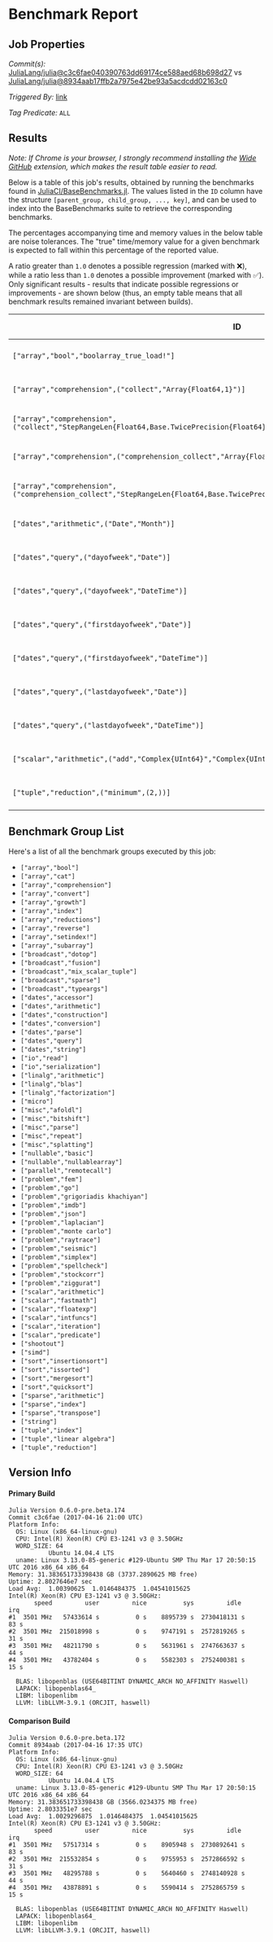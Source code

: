 # Benchmark Report

## Job Properties

*Commit(s):* [JuliaLang/julia@c3c6fae040390763dd69174ce588aed68b698d27](https://github.com/JuliaLang/julia/commit/c3c6fae040390763dd69174ce588aed68b698d27) vs [JuliaLang/julia@8934aab17ffb2a7975e42be93a5acdcdd02163c0](https://github.com/JuliaLang/julia/commit/8934aab17ffb2a7975e42be93a5acdcdd02163c0)

*Triggered By:* [link](https://github.com/JuliaLang/julia/pull/21409)

*Tag Predicate:* `ALL`

## Results

*Note: If Chrome is your browser, I strongly recommend installing the [Wide GitHub](https://chrome.google.com/webstore/detail/wide-github/kaalofacklcidaampbokdplbklpeldpj?hl=en)
extension, which makes the result table easier to read.*

Below is a table of this job's results, obtained by running the benchmarks found in
[JuliaCI/BaseBenchmarks.jl](https://github.com/JuliaCI/BaseBenchmarks.jl). The values
listed in the `ID` column have the structure `[parent_group, child_group, ..., key]`,
and can be used to index into the BaseBenchmarks suite to retrieve the corresponding
benchmarks.

The percentages accompanying time and memory values in the below table are noise tolerances. The "true"
time/memory value for a given benchmark is expected to fall within this percentage of the reported value.

A ratio greater than `1.0` denotes a possible regression (marked with :x:), while a ratio less
than `1.0` denotes a possible improvement (marked with :white_check_mark:). Only significant results - results
that indicate possible regressions or improvements - are shown below (thus, an empty table means that all
benchmark results remained invariant between builds).

| ID | time ratio | memory ratio |
|----|------------|--------------|
| `["array","bool","boolarray_true_load!"]` | 1.44 (15%) :x: | 1.00 (1%)  |
| `["array","comprehension",("collect","Array{Float64,1}")]` | 1.47 (15%) :x: | 1.00 (1%)  |
| `["array","comprehension",("collect","StepRangeLen{Float64,Base.TwicePrecision{Float64},Base.TwicePrecision{Float64}}")]` | 1.24 (15%) :x: | 1.00 (1%)  |
| `["array","comprehension",("comprehension_collect","Array{Float64,1}")]` | 1.49 (15%) :x: | 1.00 (1%)  |
| `["array","comprehension",("comprehension_collect","StepRangeLen{Float64,Base.TwicePrecision{Float64},Base.TwicePrecision{Float64}}")]` | 1.24 (15%) :x: | 1.00 (1%)  |
| `["dates","arithmetic",("Date","Month")]` | 0.84 (15%) :white_check_mark: | 1.00 (1%)  |
| `["dates","query",("dayofweek","Date")]` | 0.33 (25%) :white_check_mark: | 1.00 (1%)  |
| `["dates","query",("dayofweek","DateTime")]` | 0.37 (25%) :white_check_mark: | 1.00 (1%)  |
| `["dates","query",("firstdayofweek","Date")]` | 0.36 (25%) :white_check_mark: | 1.00 (1%)  |
| `["dates","query",("firstdayofweek","DateTime")]` | 0.39 (25%) :white_check_mark: | 1.00 (1%)  |
| `["dates","query",("lastdayofweek","Date")]` | 0.32 (25%) :white_check_mark: | 1.00 (1%)  |
| `["dates","query",("lastdayofweek","DateTime")]` | 0.38 (25%) :white_check_mark: | 1.00 (1%)  |
| `["scalar","arithmetic",("add","Complex{UInt64}","Complex{UInt64}")]` | 0.72 (25%) :white_check_mark: | 1.00 (1%)  |
| `["tuple","reduction",("minimum",(2,))]` | 0.78 (15%) :white_check_mark: | 1.00 (1%)  |

## Benchmark Group List

Here's a list of all the benchmark groups executed by this job:

- `["array","bool"]`
- `["array","cat"]`
- `["array","comprehension"]`
- `["array","convert"]`
- `["array","growth"]`
- `["array","index"]`
- `["array","reductions"]`
- `["array","reverse"]`
- `["array","setindex!"]`
- `["array","subarray"]`
- `["broadcast","dotop"]`
- `["broadcast","fusion"]`
- `["broadcast","mix_scalar_tuple"]`
- `["broadcast","sparse"]`
- `["broadcast","typeargs"]`
- `["dates","accessor"]`
- `["dates","arithmetic"]`
- `["dates","construction"]`
- `["dates","conversion"]`
- `["dates","parse"]`
- `["dates","query"]`
- `["dates","string"]`
- `["io","read"]`
- `["io","serialization"]`
- `["linalg","arithmetic"]`
- `["linalg","blas"]`
- `["linalg","factorization"]`
- `["micro"]`
- `["misc","afoldl"]`
- `["misc","bitshift"]`
- `["misc","parse"]`
- `["misc","repeat"]`
- `["misc","splatting"]`
- `["nullable","basic"]`
- `["nullable","nullablearray"]`
- `["parallel","remotecall"]`
- `["problem","fem"]`
- `["problem","go"]`
- `["problem","grigoriadis khachiyan"]`
- `["problem","imdb"]`
- `["problem","json"]`
- `["problem","laplacian"]`
- `["problem","monte carlo"]`
- `["problem","raytrace"]`
- `["problem","seismic"]`
- `["problem","simplex"]`
- `["problem","spellcheck"]`
- `["problem","stockcorr"]`
- `["problem","ziggurat"]`
- `["scalar","arithmetic"]`
- `["scalar","fastmath"]`
- `["scalar","floatexp"]`
- `["scalar","intfuncs"]`
- `["scalar","iteration"]`
- `["scalar","predicate"]`
- `["shootout"]`
- `["simd"]`
- `["sort","insertionsort"]`
- `["sort","issorted"]`
- `["sort","mergesort"]`
- `["sort","quicksort"]`
- `["sparse","arithmetic"]`
- `["sparse","index"]`
- `["sparse","transpose"]`
- `["string"]`
- `["tuple","index"]`
- `["tuple","linear algebra"]`
- `["tuple","reduction"]`

## Version Info

#### Primary Build

```
Julia Version 0.6.0-pre.beta.174
Commit c3c6fae (2017-04-16 21:00 UTC)
Platform Info:
  OS: Linux (x86_64-linux-gnu)
  CPU: Intel(R) Xeon(R) CPU E3-1241 v3 @ 3.50GHz
  WORD_SIZE: 64
           Ubuntu 14.04.4 LTS
  uname: Linux 3.13.0-85-generic #129-Ubuntu SMP Thu Mar 17 20:50:15 UTC 2016 x86_64 x86_64
Memory: 31.383651733398438 GB (3737.2890625 MB free)
Uptime: 2.8027646e7 sec
Load Avg:  1.00390625  1.0146484375  1.04541015625
Intel(R) Xeon(R) CPU E3-1241 v3 @ 3.50GHz: 
       speed         user         nice          sys         idle          irq
#1  3501 MHz   57433614 s          0 s    8895739 s  2730418131 s         83 s
#2  3501 MHz  215018998 s          0 s    9747191 s  2572819265 s         31 s
#3  3501 MHz   48211790 s          0 s    5631961 s  2747663637 s         44 s
#4  3501 MHz   43782404 s          0 s    5582303 s  2752400381 s         15 s

  BLAS: libopenblas (USE64BITINT DYNAMIC_ARCH NO_AFFINITY Haswell)
  LAPACK: libopenblas64_
  LIBM: libopenlibm
  LLVM: libLLVM-3.9.1 (ORCJIT, haswell)

```

#### Comparison Build

```
Julia Version 0.6.0-pre.beta.172
Commit 8934aab (2017-04-16 17:35 UTC)
Platform Info:
  OS: Linux (x86_64-linux-gnu)
  CPU: Intel(R) Xeon(R) CPU E3-1241 v3 @ 3.50GHz
  WORD_SIZE: 64
           Ubuntu 14.04.4 LTS
  uname: Linux 3.13.0-85-generic #129-Ubuntu SMP Thu Mar 17 20:50:15 UTC 2016 x86_64 x86_64
Memory: 31.383651733398438 GB (3566.0234375 MB free)
Uptime: 2.8033351e7 sec
Load Avg:  1.0029296875  1.0146484375  1.04541015625
Intel(R) Xeon(R) CPU E3-1241 v3 @ 3.50GHz: 
       speed         user         nice          sys         idle          irq
#1  3501 MHz   57517314 s          0 s    8905948 s  2730892641 s         83 s
#2  3501 MHz  215532854 s          0 s    9755953 s  2572866592 s         31 s
#3  3501 MHz   48295788 s          0 s    5640460 s  2748140928 s         44 s
#4  3501 MHz   43878891 s          0 s    5590414 s  2752865759 s         15 s

  BLAS: libopenblas (USE64BITINT DYNAMIC_ARCH NO_AFFINITY Haswell)
  LAPACK: libopenblas64_
  LIBM: libopenlibm
  LLVM: libLLVM-3.9.1 (ORCJIT, haswell)

```
